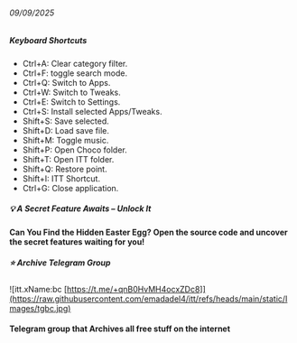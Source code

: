 ###### 09/09/2025

##### Keyboard Shortcuts

- Ctrl+A: Clear category filter.
- Ctrl+F: toggle search mode.
- Ctrl+Q: Switch to Apps.
- Ctrl+W: Switch to Tweaks.
- Ctrl+E: Switch to Settings.
- Ctrl+S: Install selected Apps/Tweaks.
- Shift+S: Save selected.
- Shift+D: Load save file.
- Shift+M: Toggle music.
- Shift+P: Open Choco folder.
- Shift+T: Open ITT folder.
- Shift+Q: Restore point.
- Shift+I: ITT Shortcut.
- Ctrl+G: Close application.

##### 💡 A Secret Feature Awaits – Unlock It

#### Can You Find the Hidden Easter Egg? Open the source code and uncover the secret features waiting for you!


##### ⭐ Archive Telegram Group

![itt.xName:bc [https://t.me/+qnB0HvMH4ocxZDc8]](https://raw.githubusercontent.com/emadadel4/itt/refs/heads/main/static/Images/tgbc.jpg)

#### Telegram group that Archives all free stuff on the internet